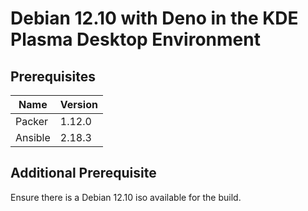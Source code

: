 # Debian 12.10 with Deno in the KDE Plasma Desktop Environment

## Prerequisites

| Name    | Version |
| ------- | ------- |
| Packer  | 1.12.0  |
| Ansible | 2.18.3  |

## Additional Prerequisite

Ensure there is a Debian 12.10 iso available for the build.
